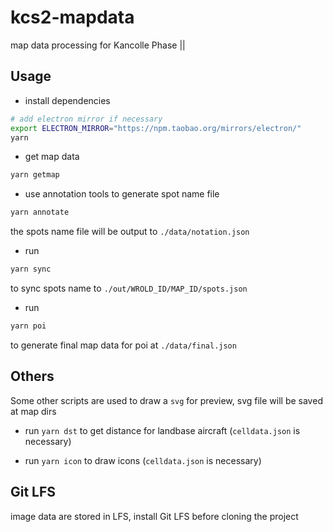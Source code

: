 kcs2-mapdata
============

map data processing for Kancolle Phase ||

## Usage
- install dependencies
```bash
# add electron mirror if necessary
export ELECTRON_MIRROR="https://npm.taobao.org/mirrors/electron/"
yarn
```

- get map data
```bash
yarn getmap
```

- use annotation tools to generate spot name file
```bash
yarn annotate
```
the spots name file will be output to `./data/notation.json`

- run
```bash
yarn sync
```
to sync spots name to `./out/WROLD_ID/MAP_ID/spots.json`

- run
```bash
yarn poi
```
to generate final map data for poi at `./data/final.json`

## Others
Some other scripts are used to draw a `svg` for preview, svg file will be saved at map dirs
- run `yarn dst` to get distance for landbase aircraft (`celldata.json` is necessary)

- run `yarn icon` to draw icons (`celldata.json` is necessary)


## Git LFS
image data are stored in LFS, install Git LFS before cloning the project
